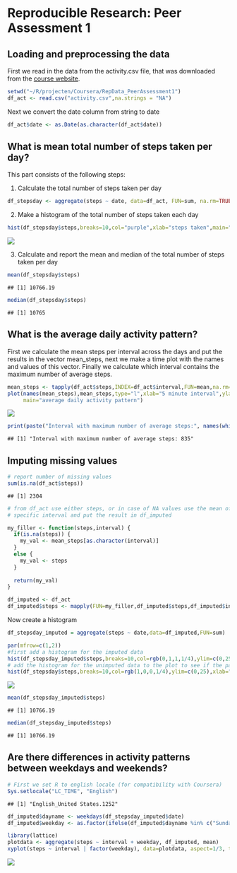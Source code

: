 # Reproducible Research: Peer Assessment 1


## Loading and preprocessing the data

First we read in the data from the activity.csv file, that was downloaded from the [course website](https://d396qusza40orc.cloudfront.net/repdata%2Fdata%2Factivity.zip).



```r
setwd("~/R/projecten/Coursera/RepData_PeerAssessment1")
df_act <- read.csv("activity.csv",na.strings = "NA")
```

Next we convert the date column from string to date

```r
df_act$date <- as.Date(as.character(df_act$date))
```

## What is mean total number of steps taken per day?
This part consists of the following steps:

1. Calculate the total number of steps taken per day

```r
df_stepsday <- aggregate(steps ~ date, data=df_act, FUN=sum, na.rm=TRUE )
```
2. Make a histogram of the total number of steps taken each day

```r
hist(df_stepsday$steps,breaks=10,col="purple",xlab="steps taken",main="Steps taken per day")
```

![](PA1_template_files/figure-html/unnamed-chunk-4-1.png)<!-- -->

3. Calculate and report the mean and median of the total number of steps taken per day

```r
mean(df_stepsday$steps)
```

```
## [1] 10766.19
```

```r
median(df_stepsday$steps)
```

```
## [1] 10765
```

## What is the average daily activity pattern?
First we calculate the mean steps per interval across the days and put the results in the vector mean_steps, next we make a time plot with the names and values of this vector. Finally we calculate which interval contains the maximum number of average steps.


```r
mean_steps <- tapply(df_act$steps,INDEX=df_act$interval,FUN=mean,na.rm=TRUE)
plot(names(mean_steps),mean_steps,type="l",xlab="5 minute interval",ylab="mean steps",
     main="average daily activity pattern")
```

![](PA1_template_files/figure-html/unnamed-chunk-6-1.png)<!-- -->

```r
print(paste("Interval with maximum number of average steps:", names(which.max(mean_steps))))
```

```
## [1] "Interval with maximum number of average steps: 835"
```



## Imputing missing values


```r
# report number of missing values
sum(is.na(df_act$steps))
```

```
## [1] 2304
```

```r
# from df_act use either steps, or in case of NA values use the mean of steps at a 
# specific interval and put the result in df_imputed

my_filler <- function(steps,interval) {
  if(is.na(steps)) {
    my_val <- mean_steps[as.character(interval)]
  }
  else {
    my_val <- steps
  }
  
  return(my_val)
}

df_imputed <- df_act
df_imputed$steps <- mapply(FUN=my_filler,df_imputed$steps,df_imputed$interval)
```

Now create a histogram

```r
df_stepsday_imputed = aggregate(steps ~ date,data=df_imputed,FUN=sum)

par(mfrow=c(1,2))
#first add a histogram for the imputed data
hist(df_stepsday_imputed$steps,breaks=10,col=rgb(0,1,1,1/4),ylim=c(0,25),xlab="steps taken",main="Imputed data\n Steps taken per day")
# add the histogram for the unimputed data to the plot to see if the patterns differ
hist(df_stepsday$steps,breaks=10,col=rgb(1,0,0,1/4),ylim=c(0,25),xlab="steps taken",main="Unimputed data\nSteps taken per day")
```

![](PA1_template_files/figure-html/unnamed-chunk-8-1.png)<!-- -->

```r
mean(df_stepsday_imputed$steps)
```

```
## [1] 10766.19
```

```r
median(df_stepsday_imputed$steps)
```

```
## [1] 10766.19
```

## Are there differences in activity patterns between weekdays and weekends?


```r
# First we set R to english locale (for compatibility with Coursera)
Sys.setlocale("LC_TIME", "English")
```

```
## [1] "English_United States.1252"
```

```r
df_imputed$dayname <- weekdays(df_stepsday_imputed$date)
df_imputed$weekday <- as.factor(ifelse(df_imputed$dayname %in% c("Sunday","Saturday"),"weekend","weekday"))

library(lattice)
plotdata <- aggregate(steps ~ interval + weekday, df_imputed, mean)
xyplot(steps ~ interval | factor(weekday), data=plotdata, aspect=1/3, type="l")
```

![](PA1_template_files/figure-html/unnamed-chunk-9-1.png)<!-- -->

